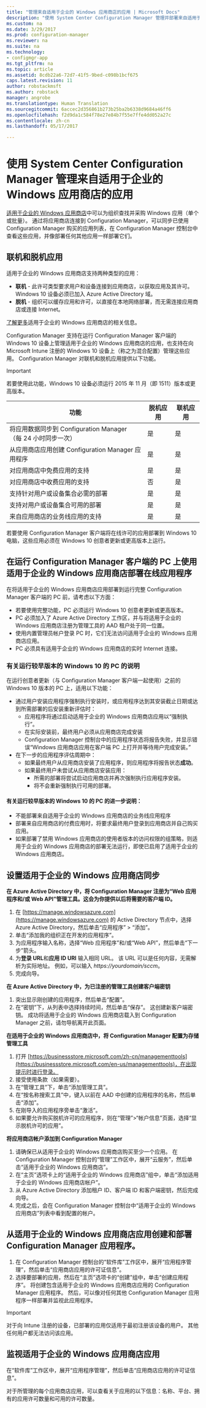 ```yaml
---
title: "管理来自适用于企业的 Windows 应用商店的应用 | Microsoft Docs"
description: "使用 System Center Configuration Manager 管理并部署来自适用于企业的 Windows 应用商店的应用"
ms.custom: na
ms.date: 3/29/2017
ms.prod: configuration-manager
ms.reviewer: na
ms.suite: na
ms.technology:
- configmgr-app
ms.tgt_pltfrm: na
ms.topic: article
ms.assetid: 8cdb22a6-72d7-41f5-9bed-c098b1bcf675
caps.latest.revision: 11
author: robstackmsft
ms.author: robstack
manager: angrobe
ms.translationtype: Human Translation
ms.sourcegitcommit: 6accec2d356861b273b25ba2b6338d9684a46ff6
ms.openlocfilehash: f2d9da1c584f78e27e84b7f55e7ffe4dd052a27c
ms.contentlocale: zh-cn
ms.lasthandoff: 05/17/2017

---
```


# <a name="manage-apps-from-the-windows-store-for-business-with-system-center-configuration-manager"></a>使用 System Center Configuration Manager 管理来自适用于企业的 Windows 应用商店的应用
[适用于企业的 Windows 应用商店](https://www.microsoft.com/business-store)中可以为组织查找并采购 Windows 应用（单个或批量）。 通过将应用商店连接到 Configuration Manager，可以同步已使用 Configuration Manager 购买的应用列表，在 Configuration Manager 控制台中查看这些应用，并像部署任何其他应用一样部署它们。


## <a name="online-and-offline-apps"></a>联机和脱机应用

适用于企业的 Windows 应用商店支持两种类型的应用：

- **联机** - 此许可类型要求用户和设备连接到应用商店，以获取应用及其许可。 Windows 10 设备必须已加入 Azure Active Directory 域。
- **脱机** - 组织可以缓存应用和许可，以直接在本地网络部署，而无需连接应用商店或连接 Internet。

[了解更多](https://technet.microsoft.com/itpro/windows/whats-new/windows-store-for-business-overview?f=255&MSPPError=-2147217396)适用于企业的 Windows 应用商店的相关信息。

Configuration Manager 支持在运行 Configuration Manager 客户端的 Windows 10 设备上管理适用于企业的 Windows 应用商店的应用，也支持在向 Microsoft Intune 注册的 Windows 10 设备上（称之为混合配置）管理这些应用。 Configuration Manager 对联机和脱机应用提供以下功能。

> [!IMPORTANT]
> 若要使用此功能，Windows 10 设备必须运行 2015 年 11 月（即 1511）版本或更高版本。


|功能|脱机应用|联机应用|
|------------|------------|------------|
|将应用数据同步到 Configuration Manager<br>（每 24 小时同步一次）|是|是|
|从应用商店应用创建 Configuration Manager 应用程序|是|是|
|对应用商店中免费应用的支持|是|是|
|对应用商店中收费应用的支持|否|是|
|支持针对用户或设备集合必需的部署|是|是|
|支持对用户或设备集合可用的部署|是|是|
|来自应用商店的业务线应用的支持|是|是|

若要使用 Configuration Manager 客户端将在线许可的应用部署到 Windows 10 电脑，这些应用必须在 Windows 10 创意者更新或更高版本上运行。

## <a name="deploying-online-apps-using-the-windows-store-for-business-with-pcs-that-run-the-configuration-manager-client"></a>在运行 Configuration Manager 客户端的 PC 上使用适用于企业的 Windows 应用商店部署在线应用程序
在将适用于企业的 Windows 应用商店应用部署到运行完整 Configuration Manager 客户端的 PC 前，请考虑以下方面：

- 若要使用完整功能，PC 必须运行 Windows 10 创意者更新或更高版本。
- PC 必须加入了 Azure Active Directory 工作区，并与将适用于企业的 Windows 应用商店注册为管理工具的 AAD 租户处于同一位置。
- 使用内置管理员帐户登录 PC 时，它们无法访问适用于企业的 Windows 应用商店应用。
- PC 必须具有适用于企业的 Windows 应用商店的实时 Internet 连接。

### <a name="notes-for-pcs-running-earlier-versions-of-windows-10"></a>有关运行较早版本的 Windows 10 的 PC 的说明
在运行创意者更新（与 Configuration Manager 客户端一起使用）之前的 Windows 10 版本的 PC 上，适用以下功能：


- 通过用户安装应用程序强制执行安装时，或应用程序达到其安装截止日期或达到所需部署的后安装重新评估时：
    - 应用程序将通过启动适用于企业的 Windows 应用商店应用以“强制执行”。 
    - 在实际安装前，最终用户必须从应用商店完成安装
    - Configuration Manager 控制台中的应用程序状态将报告失败，并显示错误“Windows 应用商店应用在客户端 PC 上打开并等待用户完成安装。”
- 在下一步的应用程序评估周期中：
    - 如果最终用户从应用商店安装了应用程序，则应用程序将报告状态**成功**。 
    - 如果最终用户未尝试从应用商店安装应用：
        - 所需的部署将尝试启动应用商店并再次强制执行应用程序安装。
        - 将不会重新强制执行可用的部署。

#### <a name="further-notes-for-pcs-running-earlier-versions-of-windows-10"></a>有关运行较早版本的 Windows 10 的 PC 的进一步说明：

- 不能部署来自适用于企业的 Windows 应用商店的业务线应用程序
- 部署来自应用商店的付费应用时，将要求最终用户登录到应用商店并自己购买应用。
- 如果部署了禁用 Windows 应用商店的使用者版本的访问权限的组策略，则适用于企业的 Windows 应用商店的部署无法运行，即使已启用了适用于企业的 Windows 应用商店。


## <a name="set-up-windows-store-for-business-synchronization"></a>设置适用于企业的 Windows 应用商店同步

**在 Azure Active Directory 中，将 Configuration Manager 注册为“Web 应用程序和/或 Web API”管理工具。这会为你提供以后将需要的客户端 ID。**
1. 在 [https://manage.windowsazure.com](https://manage.windowsazure.com) 的 Active Directory 节点中，选择 Azure Active Directory，然后单击“应用程序” > “添加”。
2.  单击“添加我的组织正在开发的应用程序”。
3.  为应用程序输入名称，选择“Web 应用程序”和/或“Web API”，然后单击“下一步”箭头。
4.  为**登录 URL**和**应用 ID URI** 输入相同 URL。 该 URL 可以是任何内容，无需解析为实际地址。 例如，可以输入 *https://yourdomain/sccm*。
5.  完成向导。

**在 Azure Active Directory 中，为已注册的管理工具创建客户端密钥**
1.  突出显示刚创建的应用程序，然后单击“配置”。
2.  在“密钥”下，从列表中选择持续时间，然后单击“保存”。 这创建新客户端密钥。 成功将适用于企业的 Windows 应用商店载入到 Configuration Manager 之前，请勿导航离开此页面。

**在适用于企业的 Windows 应用商店中，将 Configuration Manager 配置为存储管理工具**
1.  打开 [https://businessstore.microsoft.com/zh-cn/managementtools](https://businessstore.microsoft.com/en-us/managementtools)，在出现提示时进行登录。
2.  接受使用条款（如果需要）。
3.  在“管理工具”下，单击“添加管理工具”。
4.  在“按名称搜索工具”中，键入以前在 AAD 中创建的应用程序的名称，然后单击“添加”。
5.  在刚导入的应用程序旁单击“激活”。
6.  如果要允许购买脱机许可的应用程序，则在“管理”>“帐户信息”页面，选择“显示脱机许可的应用”。

**将应用商店帐户添加到 Configuration Manager**

1. 请确保已从适用于企业的 Windows 应用商店购买至少一个应用。 在 Configuration Manager 控制台的“管理”工作区中，展开“云服务”，然后单击“适用于企业的 Windows 应用商店”。
2.  在“主页”选项卡上的“适用于企业的 Windows 应用商店”组中，单击“添加适用于企业的 Windows 应用商店帐户”。 
3.  从 Azure Active Directory 添加租户 ID、客户端 ID 和客户端密钥，然后完成向导。
4. 完成之后，会在 Configuration Manager 控制台中“适用于企业的 Windows 应用商店”列表中看到配置的帐户。


## <a name="create-and-deploy-a-configuration-manager-application-from-a-windows-store-for-business-app"></a>从适用于企业的 Windows 应用商店应用创建和部署 Configuration Manager 应用程序。
1.  在 Configuration Manager 控制台的“软件库”工作区中，展开“应用程序管理”，然后单击“应用商店应用的许可证信息”。
2.  选择要部署的应用，然后在“主页”选项卡的“创建”组中，单击“创建应用程序”。
将创建包含适用于企业的 Windows 应用商店应用的 Configuration Manager 应用程序。 然后，可以像对任何其他 Configuration Manager 应用程序一样部署并监视此应用程序。
> [!IMPORTANT]
> 对于向 Intune 注册的设备，已部署的应用仅适用于最初注册该设备的用户。 其他任何用户都无法访问该应用。

## <a name="monitor-windows-store-for-business-apps"></a>监视适用于企业的 Windows 应用商店应用

在“软件库”工作区中，展开“应用程序管理”，然后单击“应用商店应用的许可证信息”。

对于所管理的每个应用商店应用，可以查看关于应用的以下信息：名称、平台、拥有的应用许可数量和可用的许可数量。

